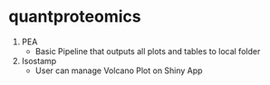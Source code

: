 # quantproteomics
1. PEA
   - Basic Pipeline that outputs all plots and tables to local folder
2. Isostamp
   - User can manage Volcano Plot on Shiny App

